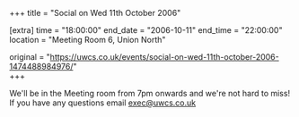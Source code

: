 +++
title = "Social on Wed 11th October 2006"

[extra]
time = "18:00:00"
end_date = "2006-10-11"
end_time = "22:00:00"
location = "Meeting Room 6, Union North"

original = "https://uwcs.co.uk/events/social-on-wed-11th-october-2006-1474488984976/"    
+++

We'll be in the Meeting room from 7pm onwards and we're not hard to miss\! If you have any questions email exec@uwcs.co.uk

